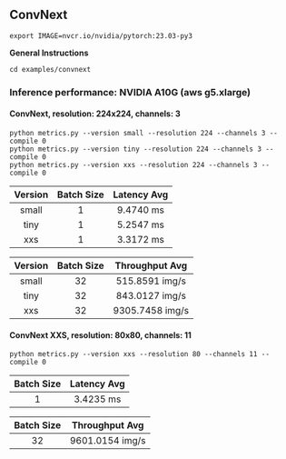 ## ConvNext
```
export IMAGE=nvcr.io/nvidia/pytorch:23.03-py3
```
**General Instructions**
```
cd examples/convnext
```
### Inference performance: NVIDIA A10G (aws g5.xlarge)

#### ConvNext, resolution: 224x224, channels: 3
```
python metrics.py --version small --resolution 224 --channels 3 --compile 0
python metrics.py --version tiny --resolution 224 --channels 3 --compile 0
python metrics.py --version xxs --resolution 224 --channels 3 --compile 0
```

| **Version** | **Batch Size** | **Latency Avg** |
|:--------------:|:--------------:|:---------------:|
|       small    |       1        |     9.4740 ms     | <!-- (std: 0.0867 ) -->
|       tiny     |       1        |     5.2547 ms    | <!-- (std: 0.0638 ) -->
|       xxs      |       1        |     3.3172 ms     | <!-- (std: 0.0490 ) -->

| **Version** | **Batch Size** | **Throughput Avg** |
|:--------------:|:--------------:|:------------------:|
|       small    |       32       |      515.8591 img/s      |
|       tiny     |       32       |      843.0127 img/s      |
|       xxs      |       32       |      9305.7458 img/s      |


#### ConvNext XXS, resolution: 80x80, channels: 11
```
python metrics.py --version xxs --resolution 80 --channels 11 --compile 0
```

| **Batch Size** | **Latency Avg** |
|:--------------:|:---------------:|
|       1        |    3.4235  ms     | <!-- (std: 0.3164) -->

| **Batch Size** | **Throughput Avg** |
|:--------------:|:------------------:|
|       32        |      9601.0154 img/s      |

